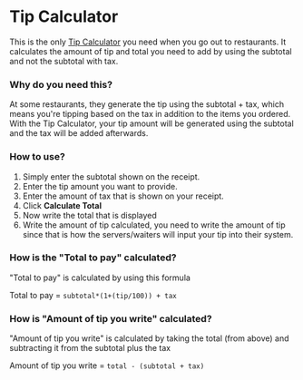 # Tip Calculator

This is the only [Tip Calculator](https://quachout.github.io/TipCalculator/) you need when you go out to restaurants. It calculates the amount of tip and total you need to add by using the subtotal and not the subtotal with tax.

### Why do you need this?

At some restaurants, they generate the tip using the subtotal + tax, which means you're tipping based on the tax in addition to the items you ordered. With the Tip Calculator, your tip amount will be generated using the subtotal and the tax will be added afterwards.

### How to use?

1. Simply enter the subtotal shown on the receipt.
2. Enter the tip amount you want to provide.
3. Enter the amount of tax that is shown on your receipt.
4. Click **Calculate Total**
5. Now write the total that is displayed
6. Write the amount of tip calculated, you need to write the amount of tip since that is how the servers/waiters will input your tip into their system.

### How is the "Total to pay" calculated?

"Total to pay" is calculated by using this formula

Total to pay = `subtotal*(1+(tip/100)) + tax`

### How is "Amount of tip you write" calculated?

"Amount of tip you write" is calculated by taking the total (from above) and subtracting it from the subtotal plus the tax

Amount of tip you write = `total - (subtotal + tax)`

